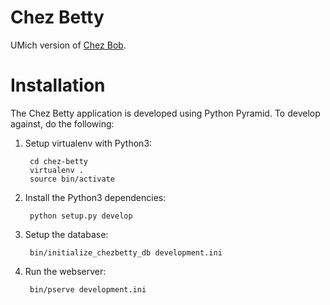 Chez Betty
==========

UMich version of [Chez Bob](http://chezbob.ucsd.edu/).

Installation
============

The Chez Betty application is developed using Python Pyramid. To develop
against, do the following:

1. Setup virtualenv with Python3:

        cd chez-betty
        virtualenv .
        source bin/activate

2. Install the Python3 dependencies:

        python setup.py develop

3. Setup the database:

        bin/initialize_chezbetty_db development.ini

4. Run the webserver:

        bin/pserve development.ini